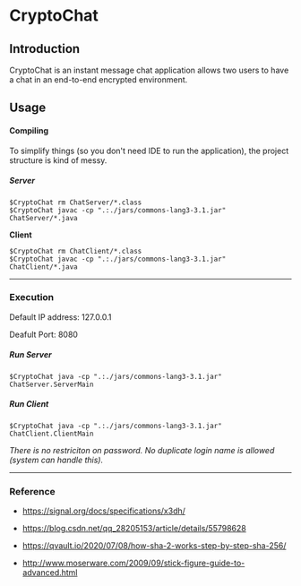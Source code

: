 # CryptoChat

## Introduction

CryptoChat is an instant message chat application allows two users to have a chat in an end-to-end encrypted environment.

## Usage

#### Compiling

To simplify things (so you don't need IDE to run the application), the project structure is kind of messy.

##### Server

```
$CryptoChat rm ChatServer/*.class
$CryptoChat javac -cp ".:./jars/commons-lang3-3.1.jar" ChatServer/*.java
```

**Client**

```
$CryptoChat rm ChatClient/*.class
$CryptoChat javac -cp ".:./jars/commons-lang3-3.1.jar" ChatClient/*.java
```

------

### Execution

Default IP address: 127.0.0.1

Deafult Port: 8080

##### Run Server

```
$CryptoChat java -cp ".:./jars/commons-lang3-3.1.jar" ChatServer.ServerMain
```

##### Run Client

```
$CryptoChat java -cp ".:./jars/commons-lang3-3.1.jar" ChatClient.ClientMain
```

*There is no restriciton on password. No duplicate login name is allowed (system can handle this).*

------

### Reference

- https://signal.org/docs/specifications/x3dh/

- https://blog.csdn.net/qq_28205153/article/details/55798628
- https://qvault.io/2020/07/08/how-sha-2-works-step-by-step-sha-256/
- http://www.moserware.com/2009/09/stick-figure-guide-to-advanced.html